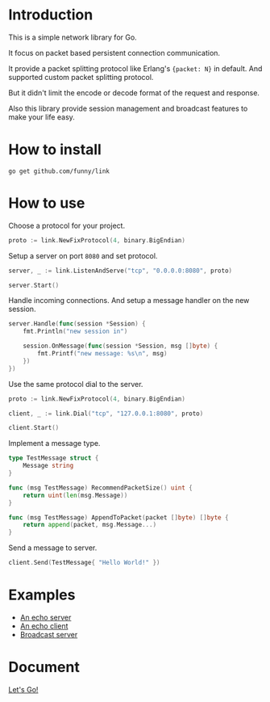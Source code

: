 Introduction
============

This is a simple network library for Go.

It focus on packet based persistent connection communication.

It provide a packet splitting protocol like Erlang's `{packet: N}` in default. And supported custom packet splitting protocol.

But it didn't limit the encode or decode format of the request and response.

Also this library provide session management and broadcast features to make your life easy.

How to install
==============

```
go get github.com/funny/link
```

How to use
===========

Choose a protocol for your project.

```go
proto := link.NewFixProtocol(4, binary.BigEndian)
```

Setup a server on port `8080` and set protocol.

```go
server, _ := link.ListenAndServe("tcp", "0.0.0.0:8080", proto)

server.Start()
```

Handle incoming connections. And setup a message handler on the new session.

```go
server.Handle(func(session *Session) {
	fmt.Println("new session in")

	session.OnMessage(func(session *Session, msg []byte) {
		fmt.Printf("new message: %s\n", msg)
	})
})
```

Use the same protocol dial to the server.

```go
proto := link.NewFixProtocol(4, binary.BigEndian)

client, _ := link.Dial("tcp", "127.0.0.1:8080", proto)

client.Start()
```

Implement a message type.

```go
type TestMessage struct {
	Message string
}

func (msg TestMessage) RecommendPacketSize() uint {
	return uint(len(msg.Message))
}

func (msg TestMessage) AppendToPacket(packet []byte) []byte {
	return append(packet, msg.Message...)
}
```

Send a message to server.

```go
client.Send(TestMessage{ "Hello World!" })
```

Examples
========

* [An echo server](https://github.com/funny/link/tree/master/examples/echo_server/main.go)
* [An echo client](https://github.com/funny/link/tree/master/examples/echo_client/main.go)
* [Broadcast server](https://github.com/funny/link/tree/master/examples/broadcast/main.go)

Document
========

[Let's Go!](https://gowalker.org/github.com/funny/link)
